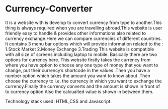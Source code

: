 # Currency-Converter
It is a website with is develop to convert currency from type to another.This thing is always required when you are travelling abroad.This website is user friendly easy to handle & provides other informations also related to currency exchange.Here we can compare currencies of different countries.
It contains 3 menu bar options which will provide information related to the :
1.Stock Market
2.Money Exchange
3.Trading
This website is compatible with all size of screens including laptop to mobile.
Basically there are two options for currency here.
This website firstly takes the currency from where you have option to choose any one type of money that you want to change, put their currency’s shortcode in the values .Then you have a number option which takes the amount you want to know about .Then choose the currency to i.e. the currency in which you want to exchange the currency.Finally the currency converts and the amount is shown in front of to currency option.Also the calcualted value is shown in between them.

Technology stack used: HTML,CSS and Javascript.
